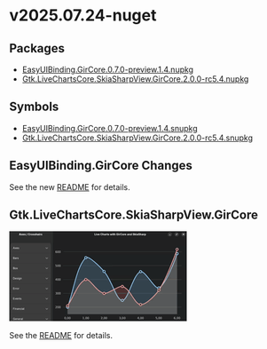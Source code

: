 # v2025.07.24-nuget

## Packages

- [EasyUIBinding.GirCore.0.7.0-preview.1.4.nupkg](https://github.com/czirok/apps/releases/download/v2025.07.24-nuget/EasyUIBinding.GirCore.0.7.0-preview.1.4.nupkg)
- [Gtk.LiveChartsCore.SkiaSharpView.GirCore.2.0.0-rc5.4.nupkg](https://github.com/czirok/apps/releases/download/v2025.07.24-nuget/Gtk.LiveChartsCore.SkiaSharpView.GirCore.2.0.0-rc5.4.nupkg)

## Symbols

- [EasyUIBinding.GirCore.0.7.0-preview.1.4.snupkg](https://github.com/czirok/apps/releases/download/v2025.07.24-nuget/EasyUIBinding.GirCore.0.7.0-preview.1.4.snupkg)
- [Gtk.LiveChartsCore.SkiaSharpView.GirCore.2.0.0-rc5.4.snupkg](https://github.com/czirok/apps/releases/download/v2025.07.24-nuget/Gtk.LiveChartsCore.SkiaSharpView.GirCore.2.0.0-rc5.4.snupkg)

## EasyUIBinding.GirCore Changes

See the new [README](/src/EasyUIBinding.GirCore/README.md) for details.

## Gtk.LiveChartsCore.SkiaSharpView.GirCore

![LiveCharts2 GTK](/assets/Gtk.LiveChartsCore.SkiaSharpView.GirCore.gif)

See the [README](/src/Gtk.LiveChartsCore.SkiaSharpView.GirCore/README.md) for details.
